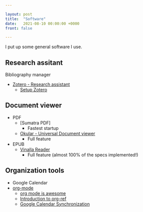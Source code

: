 ```yaml
---

layout: post
title:  "Software"
date:   2021-08-10 00:00:00 +0000
front: false

---
```


I put up some general software I use.

## Research assitant

Bibliography manager 
- [Zotero - Research assistant](https://www.zotero.org/)
	- [Setup Zotero](https://www.researchgate.net/publication/325828616_Tutorial_The_Best_Reference_Manager_Setup_Zotero_ZotFile_Cloud_Storage)

## Document viewer

- PDF
	- [Sumatra PDF]
		- Fastest startup
	- [Okular - Universal Document viewer](https://okular.kde.org/)
		- Full feature
- EPUB
	- [Vinalla Reader](https://demo.colibrio.com/)
		- Full feature (almost 100% of the specs implemented!)

## Organization tools

- Google Calendar
- [org-mode](https://orgmode.org/)
	- [org mode is awesome](https://www.youtube.com/watch?v=fgizHHd7nOo)
	- [Introduction to org-ref](https://www.youtube.com/watch?v=2t925KRBbFc)
	- [Google Calendar Synchronization](https://orgmode.org/worg/org-tutorials/org-google-sync.html)




